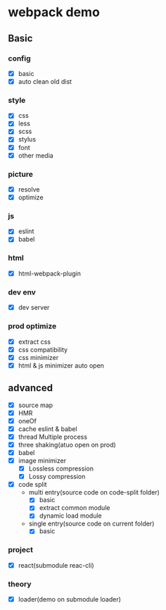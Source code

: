 # webpack demo

## Basic

### config

- [x] basic
- [x] auto clean old dist

### style

- [x] css
- [x] less
- [x] scss
- [x] stylus
- [x] font
- [x] other media

### picture

- [x] resolve
- [x] optimize

### js

- [x] eslint
- [x] babel

### html

- [x] html-webpack-plugin

### dev env

- [x] dev server

### prod optimize

- [x] extract css
- [x] css compatibility
- [x] css minimizer
- [x] html & js minimizer auto open

## advanced

- [x] source map
- [x] HMR
- [x] oneOf
- [x] cache eslint & babel
- [x] thread Multiple process
- [x] three shaking(atuo open on prod)
- [x] babel
- [x] image minimizer
  - [x] Lossless compression
  - [x] Lossy compression
- [x] code split
  - multi entry(source code on code-split folder)
    - [x] basic
    - [x] extract common module
    - [x] dynamic load module
  - single entry(source code on current folder)
    - [x] basic

### project

- [x] react(submodule reac-cli)

### theory
- [x] loader(demo on submodule loader)
